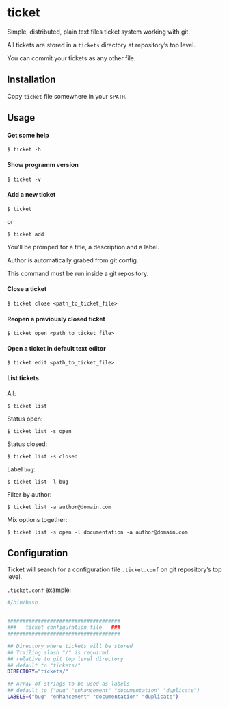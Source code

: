 # ticket
Simple, distributed, plain text files ticket system working with git.

All tickets are stored in a `tickets` directory at repository’s top level.

You can commit your tickets as any other file.

## Installation
Copy `ticket` file somewhere in your `$PATH`.


## Usage

#### Get some help
```
$ ticket -h
```

#### Show programm version
```
$ ticket -v
```

#### Add a new ticket
```
$ ticket
```

or

```
$ ticket add
```
You’ll be promped for a title, a description and a label.

Author is automatically grabed from git config.

This command must be run inside a git repository.

#### Close a ticket
```
$ ticket close <path_to_ticket_file>
```

#### Reopen a previously closed ticket
```
$ ticket open <path_to_ticket_file>
```

#### Open a ticket in default text editor
```
$ ticket edit <path_to_ticket_file>
```
#### List tickets
All:
```
$ ticket list
```

Status open:
```
$ ticket list -s open
```

Status closed:
```
$ ticket list -s closed
```

Label `bug`:
```
$ ticket list -l bug
```

Filter by author:
```
$ ticket list -a author@domain.com
```

Mix options together:
```
$ ticket list -s open -l documentation -a author@domain.com
```

## Configuration

Ticket will search for a configuration file `.ticket.conf` on git repository’s top level.

 `.ticket.conf` example:

```bash
#/bin/bash


#####################################
###   ticket configuration file   ###
#####################################

## Directory where tickets will be stored
## Trailing slash "/" is required
## relative to git top level directory
## default to "tickets/"
DIRECTORY="tickets/"

## Array of strings to be used as labels
## default to ("bug" "enhancement" "documentation" "duplicate")
LABELS=("bug" "enhancement" "documentation" "duplicate")
```
